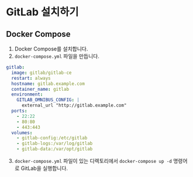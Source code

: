 # GitLab 설치하기

## Docker Compose

1. Docker Compose를 설치합니다.
2. `docker-compose.yml` 파일을 만듭니다.

```yaml
gitlab:
  image: gitlab/gitlab-ce
  restart: always
  hostname: gitlab.example.com
  container_name: gitlab
  environment:
    GITLAB_OMNIBUS_CONFIG: |
      external_url "http://gitlab.example.com"
  ports:
    - 22:22
    - 80:80
    - 443:443
  volumes:
    - gitlab-config:/etc/gitlab
    - gitlab-logs:/var/log/gitlab
    - gitlab-data:/var/opt/gitlab
```

3. `docker-compose.yml` 파일이 있는 디렉토리에서 `docker-compose up -d` 명령어로 GitLab을 실행합니다.
